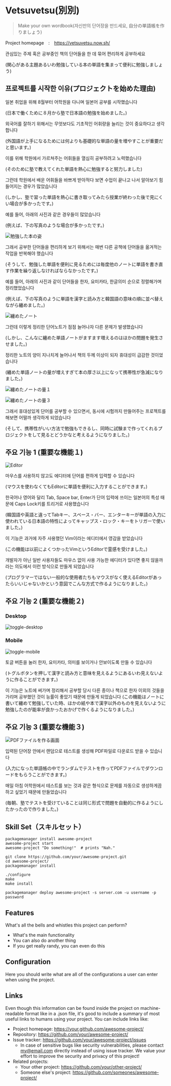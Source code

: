 # Vetsuvetsu(別別)
> Make your own wordbook(자신만의 단어장을 만드세요, 自分の単語帳を作りましょう)

Project homepage　:　https://vetsuvetsu.now.sh/

관심있는 주제 혹은 공부중인 책의 단어들을 한 데 묶어 편리하게 공부하세요

(関心がある主題あるいわ勉強している本の単語を集まって便利に勉強しましょう) 

## 프로젝트를 시작한 이유(プロジェクトを始めた理由)

일본 취업을 위해 8월부터 어학원을 다니며 일본어 공부를 시작했습니다

(日本で働くために８月から塾で日本語の勉強を始めました。)

외국어를 잘하기 위해서는 무엇보다도 기초적인 어휘량을 늘리는 것이 중요하다고 생각합니다

(外国語が上手になるためには何よりも基礎的な単語の量を増やすことが重要だと思います。)

이를 위해 학원에서 가르쳐주는 어휘들을 열심히 공부하려고 노력했습니다

(そのために塾で教えてくれた単語を熱心に勉強すると努力しました)

그런데 학원에서 배운 어휘들을 바쁘게 받아적다 보면 수업이 끝나고 나서 알아보기 힘들어지는 경우가 많았습니다

(しかし、塾で習った単語を熱心に書き取ってみたら授業が終わった後で見にくい場合が多かったです。)

예를 들어, 아래의 사진과 같은 경우들이 많았습니다

(例えば、下の写真のような場合が多かったです。)

![勉強した本の姿](docs/img/book1.jpg)

그래서 공부한 단어들을 편리하게 보기 위해서는 매번 다른 공책에 단어들을 옮겨적는 작업을 반복해야 했습니다

(そうして、勉強した単語を便利に見るためには毎度他のノートに単語を書き直す作業を繰り返しなければならなかったです。)

예를 들어, 아래의 사진과 같이 단어들을 한자, 요미카타, 한글의미 순으로 정렬해가며 정리했었습니다

(例えば、下の写真のように単語を漢字と読み方と韓国語の意味の順に並べ替えながら纏めました。)

![纏めたノート](docs/img/note2.jpg)

그런데 이렇게 정리한 단어노트가 점점 늘어나자 다른 문제가 발생했습니다

(しかし、こんなに纏めた単語ノートがますます増えるのはほかの問題を発生させました。)

정리한 노트의 양이 지나치게 늘어나서 책의 두께 이상이 되자 휴대성이 급감한 것이었습니다

(纏めた単語ノートの量が増えすぎて本の厚さ以上になって携帯性が急減になりました。)

![纏めたノートの量１](docs/img/note1.jpg)

![纏めたノートの量３](docs/img/note3.jpg)

그래서 휴대성있게 단어를 공부할 수 있으면서, 동시에 시험까지 만들어주는 프로젝트를 해보면 어떨까 생각하게 되었습니다

(そして、携帯性がいい方法で勉強もできるし、同時に試験まで作ってくれるプロジェクトをして見るとどうかなと考えるようになりました。)

## 주요 기능 1 (重要な機能１)

![Editor](docs/img/wordbook-creation.gif)

마우스를 사용하지 않고도 에디터에 단어를 편하게 입력할 수 있습니다

(マウスを使わなくてもEditorに単語を便利に入力することができます。)

한국어나 영어와 달리 Tab, Space bar, Enter가 단어 입력에 쓰이는 일본어의 특성 때문에 Caps Lock키를 트리거로 사용했습니다

(韓国語や英語と違ってTabキー、スペース・バー、エンターキーが単語の入力に使われている日本語の特性によってキャップス・ロック・キーをトリガーで使いました。)

이 기능은 과거에 자주 사용했던 Vim이라는 에디터에서 영감을 받았습니다

(この機能は以前によくつかったVimというEditorで霊感を受けました。)

개발자가 아닌 일반 사용자들도 마우스 없이 사용 가능한 에디터가 있다면 좋지 않을까라는 의도에서 이런 방식으로 만들게 되었습니다

(プログラマーではない一般的な使用者たちもマウスがなく使えるEditorがあったらいいじゃないかという意図でこんな方式で作るようになりました。)

## 주요 기능 2 (重要な機能２)

### Desktop

![toggle-desktop](docs/img/toggle-desktop.gif)

### Mobile

![toggle-mobile](docs/img/toggle-mobile.gif)

토글 버튼을 눌러 한자, 요미카타, 의미를 보이거나 안보이도록 만들 수 있습니다

(トグルボタンを押して漢字と読み方と意味を見えるようにあるいわ見えないように作ることができます。)

이 기능은 노트에 써가며 정리해서 공부할 당시 다른 종이나 책으로 한자 이외의 것들을 가리며 공부했던 것이 능률이 좋았기 때문에 만들게 되었습니다
(この機能はノートに書いて纏めて勉強していた時、ほかの紙や本で漢字以外のものを見えないように勉強したのが能率が良かったおかげで作くるようになりました。)

## 주요 기능 3 (重要な機能３)

![PDFファイルを作る画面](docs/img/pdf-creation.gif)

입력된 단어장 안에서 랜덤으로 테스트를 생성해 PDF파일로 다운로드 받을 수 있습니다

(入力になった単語帳の中でランダムでテストを作ってPDFファイルでダウンロードをもらうことができます。)

매일 아침 어학원에서 테스트를 보는 것과 같은 형식으로 문제를 자동으로 생성하게끔 하고 싶었기 때문에 만들었습니다

(毎朝、塾でテストを受けていることは同じ形式で問題を自動的に作るようにしたかったので作りました。)

## Skill Set（スキルセット）


```shell
packagemanager install awesome-project
awesome-project start
awesome-project "Do something!"  # prints "Nah."
```

```shell
git clone https://github.com/your/awesome-project.git
cd awesome-project/
packagemanager install
```

```shell
./configure
make
make install
```

```shell
packagemanager deploy awesome-project -s server.com -u username -p password
```

## Features

What's all the bells and whistles this project can perform?
* What's the main functionality
* You can also do another thing
* If you get really randy, you can even do this

## Configuration

Here you should write what are all of the configurations a user can enter when
using the project.

## Links

Even though this information can be found inside the project on machine-readable
format like in a .json file, it's good to include a summary of most useful
links to humans using your project. You can include links like:

- Project homepage: https://your.github.com/awesome-project/
- Repository: https://github.com/your/awesome-project/
- Issue tracker: https://github.com/your/awesome-project/issues
  - In case of sensitive bugs like security vulnerabilities, please contact
    my@email.com directly instead of using issue tracker. We value your effort
    to improve the security and privacy of this project!
- Related projects:
  - Your other project: https://github.com/your/other-project/
  - Someone else's project: https://github.com/someones/awesome-project/